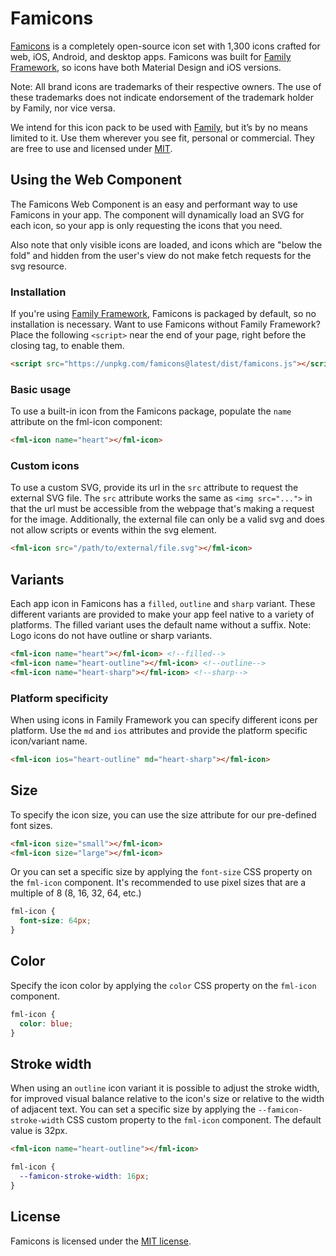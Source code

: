 # Famicons

[Famicons](http://famicons.web.app/) is a completely open-source icon set with 1,300 icons crafted for web, iOS, Android, and desktop apps. Famicons was built for [Family Framework](https://family-js.web.app/), so icons have both Material Design and iOS versions.

Note: All brand icons are trademarks of their respective owners. The use of these trademarks does not indicate endorsement of the trademark holder by Family, nor vice versa.

We intend for this icon pack to be used with [Family](http://family-js.web.app/), but it’s by no means limited to it. Use them wherever you see fit, personal or commercial. They are free to use and licensed under [MIT](http://opensource.org/licenses/MIT).


## Using the Web Component

The Famicons Web Component is an easy and performant way to use Famicons in your app. The component will dynamically load an SVG for each icon, so your app is only requesting the icons that you need.

Also note that only visible icons are loaded, and icons which are "below the fold" and hidden from the user's view do not make fetch requests for the svg resource.

### Installation

If you're using [Family Framework](https://family-js.web.app/), Famicons is packaged by default, so no installation is necessary. Want to use Famicons without Family Framework? Place the following `<script>` near the end of your page, right before the closing </body> tag, to enable them.

```html
<script src="https://unpkg.com/famicons@latest/dist/famicons.js"></script>
```

### Basic usage

To use a built-in icon from the Famicons package, populate the `name` attribute on the fml-icon component:

```html
<fml-icon name="heart"></fml-icon>
```

### Custom icons

To use a custom SVG, provide its url in the `src` attribute to request the external SVG file. The `src` attribute works the same as `<img src="...">` in that the url must be accessible from the webpage that's making a request for the image. Additionally, the external file can only be a valid svg and does not allow scripts or events within the svg element.

```html
<fml-icon src="/path/to/external/file.svg"></fml-icon>
```

## Variants
Each app icon in Famicons has a `filled`, `outline` and `sharp` variant. These different variants are provided to make your app feel native to a variety of platforms. The filled variant uses the default name without a suffix. Note: Logo icons do not have outline or sharp variants.

```html
<fml-icon name="heart"></fml-icon> <!--filled-->
<fml-icon name="heart-outline"></fml-icon> <!--outline-->
<fml-icon name="heart-sharp"></fml-icon> <!--sharp-->
```

### Platform specificity
When using icons in Family Framework you can specify different icons per platform. Use the `md` and `ios` attributes and provide the platform specific icon/variant name.

```html
<fml-icon ios="heart-outline" md="heart-sharp"></fml-icon>
```

## Size

To specify the icon size, you can use the size attribute for our pre-defined font sizes.

```html
<fml-icon size="small"></fml-icon>
<fml-icon size="large"></fml-icon>
```

Or you can set a specific size by applying the `font-size` CSS property on the `fml-icon` component. It's recommended to use pixel sizes that are a multiple of 8 (8, 16, 32, 64, etc.)

```css
fml-icon {
  font-size: 64px;
}
```

## Color

Specify the icon color by applying the `color` CSS property on the `fml-icon` component.

```css
fml-icon {
  color: blue;
}
```

## Stroke width
When using an `outline` icon variant it is possible to adjust the stroke width, for improved visual balance relative to the icon's size or relative to the width of adjacent text. You can set a specific size by applying the `--famicon-stroke-width` CSS custom property to the `fml-icon` component. The default value is 32px.

```html
<fml-icon name="heart-outline"></fml-icon>
```

```css
fml-icon {
  --famicon-stroke-width: 16px;
}
```

## License

Famicons is licensed under the [MIT license](http://opensource.org/licenses/MIT).
